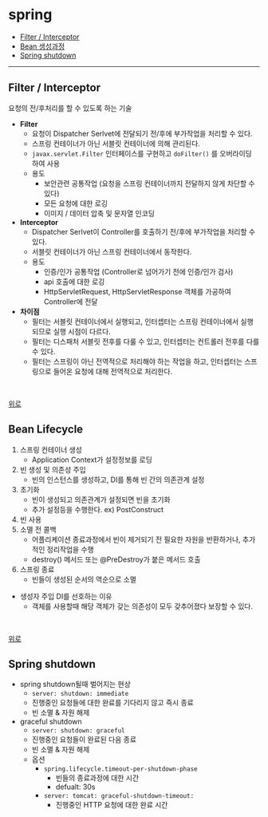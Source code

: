 # spring

- [Filter / Interceptor](#filter--interceptor)
- [Bean 생성과정](#bean-생성과정)
- [Spring shutdown](#Spring-shutdown)
 
--- 

## Filter / Interceptor
요청의 전/후처리를 할 수 있도록 하는 기술
* **Filter**
  * 요청이 Dispatcher Serlvet에 전달되기 전/후에 부가작업을 처리할 수 있다.
  * 스프링 컨테이너가 아닌 서블릿 컨테이너에 의해 관리된다.
  * `javax.servlet.Filter` 인터페이스를 구현하고 `doFilter()` 를 오버라이딩 하여 사용
  * 용도
    * 보안관련 공통작업 (요청을 스프링 컨테이너까지 전달하지 않게 차단할 수 있다)
    * 모든 요청에 대한 로깅
    * 이미지 / 데이터 압축 및 문자열 인코딩
* **Interceptor**
  * Dispatcher Serlvet이 Controller를 호출하기 전/후에 부가작업을 처리할 수 있다.
  * 서블릿 컨테이너가 아닌 스프링 컨테이너에서 동작한다.
  * 용도
    * 인증/인가 공통작업 (Controller로 넘어가기 전에 인증/인가 검사)
    * api 호출에 대한 로깅
    * HttpServletRequest, HttpServletResponse 객체를 가공하여 Controller에 전달
* **차이점**
  * 필터는 서블릿 컨테이너에서 실행되고, 인터셉터는 스프링 컨테이너에서 실행되므로 실행 시점이 다르다.
  * 필터는 디스패처 서블릿 전후를 다룰 수 있고, 인터셉터는 컨트롤러 전후를 다를 수 있다.
  * 필터는 스프링이 아닌 전역적으로 처리해야 하는 작업을 하고, 인터셉터는 스프링으로 들어온 요청에 대해 전역적으로 처리한다.

<br>

[위로](#spring)

## Bean Lifecycle
1. 스프링 컨테이너 생성
   * Application Context가 설정정보를 로딩
2. 빈 생성 및 의존성 주입
   * 빈의 인스턴스를 생성하고, DI를 통해 빈 간의 의존관계 설정
3. 초기화
   * 빈이 생성되고 의존관계가 설정되면 빈을 초기화
   * 추가 설정등을 수행한다. ex) PostConstruct
4. 빈 사용
5. 소멸 전 콜백
   * 어플리케이션 종료과정에서 빈이 제거되기 전 필요한 자원을 반환하거나, 추가적인 정리작업을 수행
   * destroy() 메서드 또는 @PreDestroy가 붙은 메서드 호출
6. 스프링 종료
   * 빈들이 생성된 순서의 역순으로 소멸
* 생성자 주입 DI를 선호하는 이유
  * 객체를 사용할때 해당 객체가 갖는 의존성이 모두 갖추어졌다 보장할 수 있다.
<br>

[위로](#Bean)

## Spring shutdown
- spring shutdown될때 벌어지는 현상
  - `server: shutdown: immediate`
  - 진행중인 요청들에 대한 완료를 기다리지 않고 즉시 종료
  - 빈 소멸 & 자원 해제
- graceful shutdown
  - `server: shutdown: graceful`
  - 진행중인 요청들이 완료된 다음 종료
  - 빈 소멸 & 자원 해제
  - 옵션
    - `spring.lifecycle.timeout-per-shutdown-phase`
      - 빈들의 종료과정에 대한 시간
      - defualt: 30s
    - `server: tomcat: graceful-shutdown-timeout:`
      - 진행중인 HTTP 요청에 대한 완료 시간

<br>
